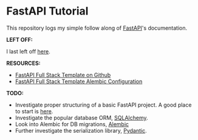 # FastAPI Tutorial

This repository logs my simple follow along of
[FastAPI](https://fastapi.tiangolo.com/)'s documentation.

**LEFT OFF:**

I last left off
[here](https://fastapi.tiangolo.com/tutorial/bigger-applications/).

**RESOURCES:**

- [FastAPI Full Stack Template on Github](https://github.com/fastapi/full-stack-fastapi-template)
- [FastAPI Full Stack Template Alembic Configuration](https://github.com/fastapi/full-stack-fastapi-template/tree/master/backend/app/alembic)

**TODO:**

- Investigate proper structuring of a basic FastAPI project. A good place to
  start is
  [here](https://dev.to/alexvanzyl/fastapi-simple-application-structure-from-scratch-2mem).
- Investigate the popular database ORM,
  [SQLAlchemy](https://www.sqlalchemy.org/).
- Look into Alembic for DB migrations,
  [Alembic](https://alembic.sqlalchemy.org/en/latest/)
- Further investigate the serialization library,
  [Pydantic](https://docs.pydantic.dev/latest/).
